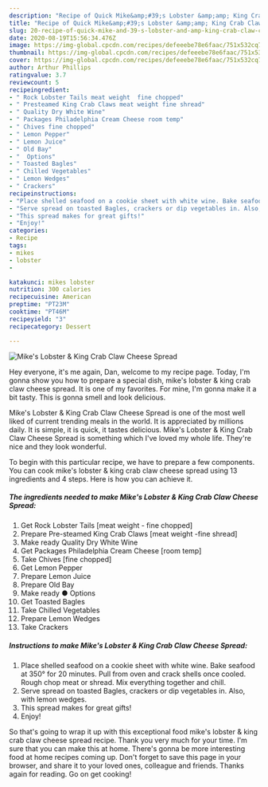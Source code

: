 ```yaml
---
description: "Recipe of Quick Mike&amp;#39;s Lobster &amp;amp; King Crab Claw Cheese Spread"
title: "Recipe of Quick Mike&amp;#39;s Lobster &amp;amp; King Crab Claw Cheese Spread"
slug: 20-recipe-of-quick-mike-and-39-s-lobster-and-amp-king-crab-claw-cheese-spread
date: 2020-08-19T15:56:34.476Z
image: https://img-global.cpcdn.com/recipes/defeeebe78e6faac/751x532cq70/mikes-lobster-king-crab-claw-cheese-spread-recipe-main-photo.jpg
thumbnail: https://img-global.cpcdn.com/recipes/defeeebe78e6faac/751x532cq70/mikes-lobster-king-crab-claw-cheese-spread-recipe-main-photo.jpg
cover: https://img-global.cpcdn.com/recipes/defeeebe78e6faac/751x532cq70/mikes-lobster-king-crab-claw-cheese-spread-recipe-main-photo.jpg
author: Arthur Phillips
ratingvalue: 3.7
reviewcount: 5
recipeingredient:
- " Rock Lobster Tails meat weight  fine chopped"
- " Presteamed King Crab Claws meat weight fine shread"
- " Quality Dry White Wine"
- " Packages Philadelphia Cream Cheese room temp"
- " Chives fine chopped"
- " Lemon Pepper"
- " Lemon Juice"
- " Old Bay"
- "  Options"
- " Toasted Bagles"
- " Chilled Vegetables"
- " Lemon Wedges"
- " Crackers"
recipeinstructions:
- "Place shelled seafood on a cookie sheet with white wine. Bake seafood at 350° for 20 minutes. Pull from oven and crack shells once cooled. Rough chop meat or shread. Mix everything together and chill."
- "Serve spread on toasted Bagles, crackers or dip vegetables in. Also, with lemon wedges."
- "This spread makes for great gifts!"
- "Enjoy!"
categories:
- Recipe
tags:
- mikes
- lobster
- 

katakunci: mikes lobster  
nutrition: 300 calories
recipecuisine: American
preptime: "PT23M"
cooktime: "PT46M"
recipeyield: "3"
recipecategory: Dessert

---
```



![Mike&#39;s Lobster &amp; King Crab Claw Cheese Spread](https://img-global.cpcdn.com/recipes/defeeebe78e6faac/751x532cq70/mikes-lobster-king-crab-claw-cheese-spread-recipe-main-photo.jpg)

Hey everyone, it's me again, Dan, welcome to my recipe page. Today, I'm gonna show you how to prepare a special dish, mike&#39;s lobster &amp; king crab claw cheese spread. It is one of my favorites. For mine, I'm gonna make it a bit tasty. This is gonna smell and look delicious.

Mike&#39;s Lobster &amp; King Crab Claw Cheese Spread is one of the most well liked of current trending meals in the world. It is appreciated by millions daily. It is simple, it is quick, it tastes delicious. Mike&#39;s Lobster &amp; King Crab Claw Cheese Spread is something which I've loved my whole life. They're nice and they look wonderful.




To begin with this particular recipe, we have to prepare a few components. You can cook mike&#39;s lobster &amp; king crab claw cheese spread using 13 ingredients and 4 steps. Here is how you can achieve it.

<!--inarticleads1-->

##### The ingredients needed to make Mike&#39;s Lobster &amp; King Crab Claw Cheese Spread:

1. Get  Rock Lobster Tails [meat weight - fine chopped]
1. Prepare  Pre-steamed King Crab Claws [meat weight -fine shread]
1. Make ready  Quality Dry White Wine
1. Get  Packages Philadelphia Cream Cheese [room temp]
1. Take  Chives [fine chopped]
1. Get  Lemon Pepper
1. Prepare  Lemon Juice
1. Prepare  Old Bay
1. Make ready  ● Options
1. Get  Toasted Bagles
1. Take  Chilled Vegetables
1. Prepare  Lemon Wedges
1. Take  Crackers




<!--inarticleads2-->

##### Instructions to make Mike&#39;s Lobster &amp; King Crab Claw Cheese Spread:

1. Place shelled seafood on a cookie sheet with white wine. Bake seafood at 350° for 20 minutes. Pull from oven and crack shells once cooled. Rough chop meat or shread. Mix everything together and chill.
1. Serve spread on toasted Bagles, crackers or dip vegetables in. Also, with lemon wedges.
1. This spread makes for great gifts!
1. Enjoy!




So that's going to wrap it up with this exceptional food mike&#39;s lobster &amp; king crab claw cheese spread recipe. Thank you very much for your time. I'm sure that you can make this at home. There's gonna be more interesting food at home recipes coming up. Don't forget to save this page in your browser, and share it to your loved ones, colleague and friends. Thanks again for reading. Go on get cooking!
